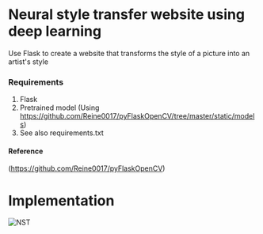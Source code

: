 # Neural style transfer website using deep learning
Use Flask to create a website that transforms the style of a picture into an artist's style 

### Requirements
1. Flask
2. Pretrained model (Using https://github.com/Reine0017/pyFlaskOpenCV/tree/master/static/models)
3. See also requirements.txt


#### Reference
(https://github.com/Reine0017/pyFlaskOpenCV)

# Implementation
![NST](https://user-images.githubusercontent.com/75243173/168415361-181f43c2-0a38-4584-aadd-fcecf8740d90.PNG)
